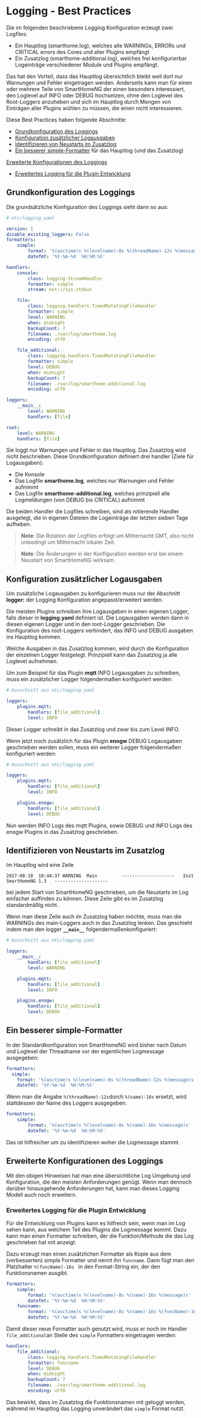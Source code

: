 # Logging - Best Practices

Die im folgenden beschriebene Logging Konfiguration erzeugt zwei Logfiles:

* Ein Hauptlog (smarthome.log), welches alle WARNINGs, ERRORs und CRITICAL errors des Cores und aller Plugins empfängt
* Ein Zusatzlog (smarthome-additional.log), welches frei konfigurierbar Logeinträge verschiedener Module und Plugins empfängt.

Das hat den Vorteil, dass das Hauptlog übersichtlich bleibt weil dort nur Warnungen und Fehler eingetragen werden. Anderseits kann man für einen oder mehrere Teile von SmartHomeNG der einen besonders interessiert, den Loglevel auf INFO oder DEBUG hochsetzen, ohne den Loglevel des Root-Loggers anzuheben und sich im Hauptlog durch Mengen von Einträgen aller Plugins wühlen zu müssen, die einen nicht interessieren.

Diese Best Practices haben folgende Abschnitte:

  * [Grundkonfiguration des Loggings](#grundkonfiguration-des-loggings)
  * [Konfiguration zusätzlicher Logausgaben](#konfiguration-zusätzlicher-logausgaben)
  * [Identifizieren von Neustarts im Zusatzlog](#identifizieren-von-neustarts-im-zusatzlog)
  * [Ein besserer simple-Formatter](#ein-besserer-simple-formatter) für das Hauptlog (und das Zusatzlog)

  [Erweiterte Konfigurationen des Loggings](#erweiterte-konfigurationen-des-loggings)
  * [Erweitertes Logging für die Plugin Entwicklung](#erweitertes-logging-für-die-plugin-entwicklung)


## Grundkonfiguration des Loggings

Die grundsätzliche Konfiguration des Loggings sieht dann so aus:

```yaml
# etc/logging.yaml

version: 1
disable_existing_loggers: False
formatters:
    simple:
        format: '%(asctime)s %(levelname)-8s %(threadName)-12s %(message)s'
        datefmt: '%Y-%m-%d  %H:%M:%S'

handlers:
    console:
        class: logging.StreamHandler
        formatter: simple
        stream: ext://sys.stdout

    file:
        class: logging.handlers.TimedRotatingFileHandler
        formatter: simple
        level: WARNING
        when: midnight
        backupCount: 7
        filename: ./var/log/smarthome.log
        encoding: utf8

    file_additional:
        class: logging.handlers.TimedRotatingFileHandler
        formatter: simple
        level: DEBUG
        when: midnight
        backupCount: 7
        filename: ./var/log/smarthome-additional.log
        encoding: utf8

loggers:
    __main__:
        level: WARNING
        handlers: [file]

root:
    level: WARNING
    handlers: [file]
```

Sie loggt nur Warnungen und Fehler in das Hauptlog. Das Zusatzlog wird nicht beschrieben. Diese Grundkonfiguration definiert drei handler (Ziele für Logausgaben):

* Die Konsole
* Das Logfile **smarthome.log**, welches nur Warnungen und Fehler aufnimmt
*  Das Logfile **smarthome-additional.log**, welches prinzipiell alle Logmeldungen (von DEBUG bis CRITICAL) aufnimmt

Die beiden Handler die Logfiles schreiben, sind als rotierende Handler ausgelegt, die in eigenen Dateien die Logeinträge der letzten sieben Tage aufheben.

> **Note**: Die Rotation der Logfiles erfolgt um Mitternacht GMT, also nicht unbedingt um Mitternacht lokaler Zeit.

> **Note**: Die Änderungen in der Konfiguration werden erst bei einem Neustart von SmartHomeNG wirksam.

## Konfiguration zusätzlicher Logausgaben

Um zusätzliche Logausgaben zu konfigurieren muss nur der Abschnitt **logger:** der Logging Konfiguration angepasst/erweitert werden.

Die meisten Plugins schreiben ihre Logausgaben in einen eigenen Logger, falls dieser in **logging.yaml** definiert ist. Die Logausgaben werden dann in diesen eigenen Logger und in den root-Logger geschrieben. Die Konfiguration des root-Loggers verhindert, das INFO und DEBUG ausgaben ins Hauptlog kommen.

Welche Ausgaben in das Zusatzlog kommen, wird durch die Konfiguration der einzelnen Logger festgelegt. Prinzipiell kann das Zusatzlog ja alle Loglevel aufnehmen.

Um zum Beispiel für das Plugin **mqtt** INFO Logausgaben zu schreiben, muss ein zusätzlicher Logger folgendermaßen konfiguriert werden:

```yaml
# Ausschnitt aus etc/logging.yaml

loggers:
    plugins.mqtt:
        handlers: [file_additional]
        level: INFO
```

Dieser Logger schreibt in das Zusatzlog und zwar bis zum Level INFO.

Wenn jetzt noch zusätzlich für das Plugin **enogw** DEBUG Logausgaben geschrieben werden sollen, muss ein weiterer Logger folgendermaßen konfiguriert werden:

```yaml
# Ausschnitt aus etc/logging.yaml

loggers:
    plugins.mqtt:
        handlers: [file_additional]
        level: INFO

    plugins.enogw:
        handlers: [file_additional]
        level: DEBUG
```

Nun werden INFO Logs des mqtt Plugins, sowie DEBUG und INFO Logs des enogw Plugins in das Zusatzlog geschrieben.

## Identifizieren von Neustarts im Zusatzlog

Im Hauptlog wird eine Zeile

```
2017-08-18  10:44:37 WARNING  Main         --------------------   Init SmartHomeNG 1.3   --------------------
```
bei jedem Start von SmartHomeNG geschrieben, um die Neustarts im Log einfacher auffinden zu können. Diese Zeile gibt es im Zusatzlog standardmäßig nicht.

Wenn man diese Zeile auch im Zusatzlog haben möchte, muss man die WARNINGs des main-Loggers auch in das Zusatzlog lenken. Das geschieht indem man den logger **`__main__`** folgendermaßenkonfiguriert:

```yaml
# Ausschnitt aus etc/logging.yaml

loggers:
    __main__:
        handlers: [file_additional]
        level: WARNING

    plugins.mqtt:
        handlers: [file_additional]
        level: INFO

    plugins.enogw:
        handlers: [file_additional]
        level: DEBUG
```

## Ein besserer simple-Formatter

In der Standardkonfiguration von SmartHomeNG wird bisher nach Datum und Loglevel der Threadname vor der eigentlichen Logmessage ausgegeben:

```yaml
formatters:
  simple:
    format: '%(asctime)s %(levelname)-8s %(threadName)-12s %(message)s'
    datefmt: '%Y-%m-%d  %H:%M:%S'
```

Wenn man die Angabe `%(threadName)-12s`durch `%(name)-16s` ersetzt, wird stattdessen der Name des Loggers ausgegeben:

```yaml
formatters:
    simple:
        format: '%(asctime)s %(levelname)-8s %(name)-16s %(message)s'
        datefmt: '%Y-%m-%d  %H:%M:%S'
```

Das ist hilfreicher um zu identifizieren woher die Logmessage stammt.

## Erweiterte Konfigurationen des Loggings

Mit den obigen Hinweisen hat man eine übersichtliche Log Umgebung und Konfiguration, die den meisten Anforderungen genügt. Wenn man dennoch darüber hinausgehende Anforderungen hat, kann man dieses Logging Modell auch noch erweitern.


### Erweitertes Logging für die Plugin Entwicklung

Für die Entwicklung von Plugins kann es hilfreich sein, wenn man im Log sehen kann, aus welchem Teil des Plugins die Logmessage kommt. Dazu kann man einen Formatter schreiben, der die Funktion/Methode die das Log geschrieben hat mit anzeigt.

Dazu erzeugt man einen zusätzlichen Formatter als Kopie aus dem (verbesserten) simple Formatter und nennt ihn `funcname`.
Dann fügt man den Platzhalter `%(funcName)-16s ` in den Format-String ein, der den Funktionsnamen ausgibt.

```yaml
formatters:
    simple:
        format: '%(asctime)s %(levelname)-8s %(name)-16s %(message)s'
        datefmt: '%Y-%m-%d  %H:%M:%S'
    funcname:
        format: '%(asctime)s %(levelname)-8s %(name)-16s %(funcName)-16s %(message)s'
        datefmt: '%Y-%m-%d  %H:%M:%S'
```

Damit dieser neue Formatter auch genutzt wird, muss er noch im Handler `file_additional`an Stelle des `simple` Formatters eingetragen werden:

```yaml
handlers:
    file_additional:
        class: logging.handlers.TimedRotatingFileHandler
        formatter: funcname
        level: DEBUG
        when: midnight
        backupCount: 7
        filename: ./var/log/smarthome-additional.log
        encoding: utf8
```

Das bewirkt, dass im Zusatzlog die Funktionsnamen mit geloggt werden, während im Hauptlog das Logging unverändert das `simple` Format nutzt.
